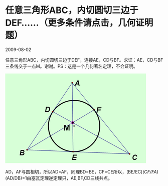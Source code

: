 # 任意三角形ABC，内切圆切三边于DEF……（更多条件请点击，几何证明题）
2009-08-02


任意三角形ABC，内切圆切三边于DEF，连接AE，CD与BF。求证：AE，CD与BF三条线交于一点M。谢谢。PS：这是一个几何著名定理，不会证明。

![](a8014c086e061d950f6819217bf40ad162d9caf8.png)


AD，AF与圆相切，所以AD=AF，同理BD=BE，CF=CE所以，(BE/EC)*(CF/FA)*(AD/DB)=1由塞瓦定理逆定理只，AE,BF,CD三线共点。
